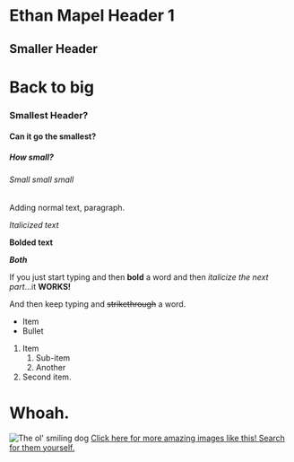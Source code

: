 # Ethan Mapel Header 1

## Smaller Header

# Back to big

### Smallest Header?

#### Can it go the smallest?

##### How small?

###### Small small small

Adding normal text, paragraph.

_Italicized text_

**Bolded text**

**_Both_**

If you just start typing and then **bold** a word and then _italicize the next part_...it **WORKS!**

And then keep typing and ~~strikethrough~~ a word.

- Item
- Bullet

1. Item
    1. Sub-item
    2. Another
2. Second item.

# Whoah.

![The ol' smiling dog](https://i.redd.it/de150a9m37r31.jpg)
[Click here for more amazing images like this! Search for them yourself.](http://www.google.com)
